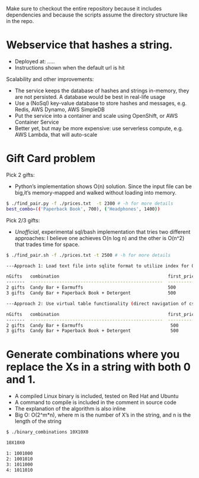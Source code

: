Make sure to checkout the entire repository because it includes dependencies and because the scripts assume the directory structure like in the repo. 

# Webservice that hashes a string.
- Deployed at: .....
- Instructions shown when the default url is hit

Scalability and other improvements: 
- The service keeps the database of hashes and strings in-memory, they are not persisted. A database would be best in real-life usage
 - Use a (NoSql) key-value database to store hashes and messages, e.g. Redis, AWS Dynamo, AWS SimpleDB
- Put the service into a container and scale using OpenShift, or AWS Container Service
- Better yet, but may be more expensive: use serverless compute, e.g. AWS Lambda, that will auto-scale

# Gift Card problem
Pick 2 gifts:
- Python’s implementation shows O(n) solution. Since the input file can be big,it’s memory-mapped and walked without loading into memory. 
```sh
$ ./find_pair.py -f ./prices.txt  -t 2300 # -h for more details
best_combo=(('Paperback Book', 700), ('Headphones', 1400))
```
Pick 2/3 gifts:
- *Unofficial*, experimental sql/bash implementation that tries two different approaches: I believe one achieves O(n log n) and the other is O(n^2) that trades time for space.
```sh
$ ./find_pair.sh -f ./prices.txt -t 2500 # -h for more details

---Approach 1: Load text file into sqlite format to utilize index for O(n log n) - see help(-h) for details and scanstats(-d)---

nGifts   combination                                         first_price  second_price  third_price  summ
-------  --------------------------------------------------  -----------  ------------  -----------  ----------
2 gifts  Candy Bar + Earmuffs                                500          2000          NA           2500
3 gifts  Candy Bar + Paperback Book + Detergent              500          700           1000         2200

---Approach 2: Use virtual table functionality (direct navigation of csv without copying  into sqlite format): O(n^2) - see help(-h) for details and scanstats(-d)---

nGifts   combination                                         first_price  second_price  third_price  summ
-------  --------------------------------------------------  -----------  ------------  -----------  ----------
2 gifts  Candy Bar + Earmuffs                                 500          2000         NA           2500
3 gifts  Candy Bar + Paperback Book + Detergent               500          700           1000        2200

```

# Generate combinations where you replace the Xs in a string with both 0 and 1.
- A compiled Linux binary is included, tested on Red Hat and Ubuntu
- A command to compile is included in the comment in source code 
- The explanation of the algorithm is also inline
- Big O: O(2^m*n), where m is the number of X’s in the string, and n is the length of the string 
```sh
$ ./binary_combinations 10X10X0

10X10X0

1: 1001000
2: 1001010
3: 1011000
4: 1011010

```


